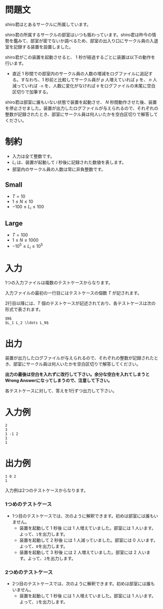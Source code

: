 # 問題文

shiro君はとあるサークルに所属しています。

shiro君の所属するサークルの部室はいつも賑わっています。shiro君は昨今の情勢を鑑みて、部室が密でないか調べるため、部室の出入り口にサークル員の入退室を記録する装置を設置しました。

shiro君がこの装置を起動させると、 1 秒が経過するごとに装置は以下の動作を行います。

- 直近 1 秒間での部室内のサークル員の人数の増減をログファイルに追記する。すなわち、1 秒前と比較してサークル員が $p$ 人増えていれば `p` を、 $n$ 人減っていれば `-n` を、人数に変化がなければ `0` をログファイルの末尾に空白区切りで加筆する。

shiro君は部室に誰もいない状態で装置を起動させ、 $N$ 秒間動作させた後、装置を停止させました。装置が出力したログファイルが与えられるので、それぞれの整数が記録されたとき、部室にサークル員は何人いたかを空白区切りで解答してください。

# 制約

- 入力は全て整数です。
- $L_i$ は、装置が起動して $i$ 秒後に記録された数値を表します。
- 部室内のサークル員の人数は常に非負整数です。 

## Small

- $T=10$
- $1 \leq N \leq 10$
- $-100 \leq L_i \leq 100$

## Large

- $T=100$
- $1 \leq N \leq 1000$
- $-10^5 \leq L_i \leq 10^5$

# 入力

1つの入力ファイルは複数のテストケースからなります。

入力ファイルの最初の一行目にはテストケースの個数 $T$ が記されます。

2行目以降には、$T$ 個のテストケースが記述されており、各テストケースは次の形式で表されます。

```
$N$
$L_1 L_2 \ldots L_N$
```

# 出力
装置が出力したログファイルが与えられるので、それぞれの整数が記録されたとき、部室にサークル員は何人いたかを空白区切りで解答してください。

**出力の最後は空白を入れずに改行して下さい。余分な空白を入れてしまうとWrong Answerになってしまうので、注意して下さい。**

各テストケースに対して、答えを1行ずつ出力して下さい。

# 入力例

```
2
3
1 -1 2
1
1
```

# 出力例
```
1 0 2
1
```

入力例は2つのテストケースからなります。

### 1つめのテストケース

- 1つ目のテストケースでは、次のように解釈できます。初めは部室には誰もいません。
    - 装置を起動して 1 秒後 には 1 人増えていました。部室には 1 人います。よって、`1`を出力します。
    - 装置を起動して 2 秒後 には 1 人減っていました。部室には 0 人います。よって、`0`を出力します。
    - 装置を起動して 3 秒後 には 2 人増えていました。部室には 2 人います。よって、`2`を出力します。

### 2つめのテストケース

- 2つ目のテストケースでは、次のように解釈できます。初めは部室には誰もいません。
    - 装置を起動して 1 秒後 には 1 人増えていました。部室には 1 人います。よって、`1`を出力します。
